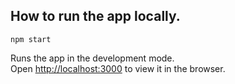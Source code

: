 
## How to run the app locally.
 `npm start`

Runs the app in the development mode.<br />
Open [http://localhost:3000](http://localhost:3000) to view it in the browser.
